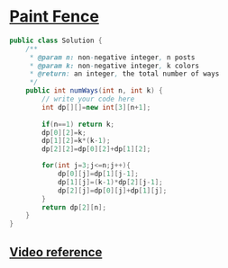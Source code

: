 # [**Paint Fence**](https://www.lintcode.com/problem/paint-fence/description)

```java
public class Solution {
    /**
     * @param n: non-negative integer, n posts
     * @param k: non-negative integer, k colors
     * @return: an integer, the total number of ways
     */
    public int numWays(int n, int k) {
        // write your code here
        int dp[][]=new int[3][n+1];
        
        if(n==1) return k;        
        dp[0][2]=k;
        dp[1][2]=k*(k-1);
        dp[2][2]=dp[0][2]+dp[1][2];

        for(int j=3;j<=n;j++){
            dp[0][j]=dp[1][j-1];
            dp[1][j]=(k-1)*dp[2][j-1];
            dp[2][j]=dp[0][j]+dp[1][j];
        }
        return dp[2][n];
    }
}
```
## [**Video reference**](https://youtu.be/ju8vrEAsa3Q)